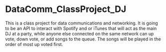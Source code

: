 # DataComm_ClassProject_DJ
This is a class project for data communications and networking. It is going to be an API to interact with Spotify and or iTunes that will act as the main DJ at a party, while anyone else connected on the same network can up vote, down vote, or add songs to the queue. The songs will be played in the order of most up voted first.
